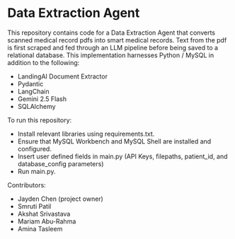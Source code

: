 # Data Extraction Agent

This repository contains code for a Data Extraction Agent that converts scanned medical record pdfs into smart medical records. Text from the pdf is first scraped and fed through an LLM pipeline before being saved to a relational database. This implementation harnesses Python / MySQL in addition to the following:
- LandingAI Document Extractor
- Pydantic
- LangChain
- Gemini 2.5 Flash
- SQLAlchemy

To run this repository:
- Install relevant libraries using requirements.txt.
- Ensure that MySQL Workbench and MySQL Shell are installed and configured.
- Insert user defined fields in main.py (API Keys, filepaths, patient_id, and database_config parameters)
- Run main.py.

Contributors:
- Jayden Chen (project owner)
- Smruti Patil
- Akshat Srivastava
- Mariam Abu-Rahma
- Amina Tasleem
